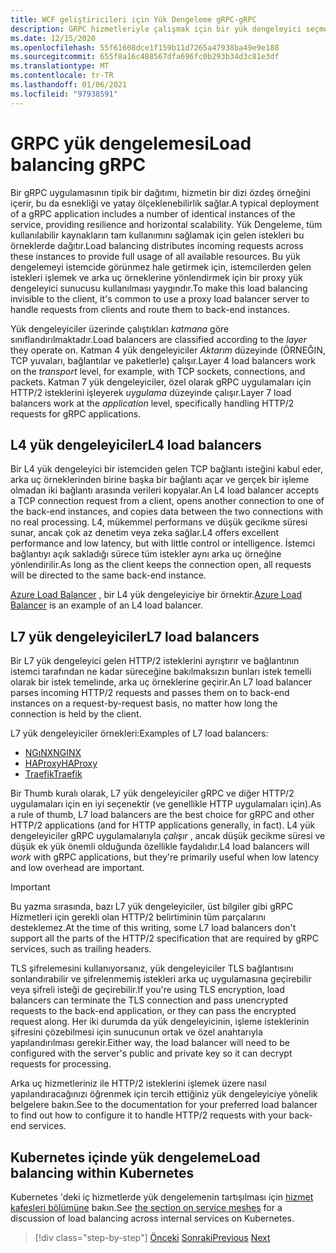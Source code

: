 ```yaml
---
title: WCF geliştiricileri için Yük Dengeleme gRPC-gRPC
description: GRPC hizmetleriyle çalışmak için bir yük dengeleyici seçme.
ms.date: 12/15/2020
ms.openlocfilehash: 55f61608dce1f159b11d7265a47938ba49e9e188
ms.sourcegitcommit: 655f8a16c488567dfa696fc0b293b34d3c81e3df
ms.translationtype: MT
ms.contentlocale: tr-TR
ms.lasthandoff: 01/06/2021
ms.locfileid: "97938591"
---
```

# <a name="load-balancing-grpc"></a><span data-ttu-id="d2bad-103">GRPC yük dengelemesi</span><span class="sxs-lookup"><span data-stu-id="d2bad-103">Load balancing gRPC</span></span>

<span data-ttu-id="d2bad-104">Bir gRPC uygulamasının tipik bir dağıtımı, hizmetin bir dizi özdeş örneğini içerir, bu da esnekliği ve yatay ölçeklenebilirlik sağlar.</span><span class="sxs-lookup"><span data-stu-id="d2bad-104">A typical deployment of a gRPC application includes a number of identical instances of the service, providing resilience and horizontal scalability.</span></span> <span data-ttu-id="d2bad-105">Yük Dengeleme, tüm kullanılabilir kaynakların tam kullanımını sağlamak için gelen istekleri bu örneklerde dağıtır.</span><span class="sxs-lookup"><span data-stu-id="d2bad-105">Load balancing distributes incoming requests across these instances to provide full usage of all available resources.</span></span> <span data-ttu-id="d2bad-106">Bu yük dengelemeyi istemcide görünmez hale getirmek için, istemcilerden gelen istekleri işlemek ve arka uç örneklerine yönlendirmek için bir proxy yük dengeleyici sunucusu kullanılması yaygındır.</span><span class="sxs-lookup"><span data-stu-id="d2bad-106">To make this load balancing invisible to the client, it's common to use a proxy load balancer server to handle requests from clients and route them to back-end instances.</span></span>

<span data-ttu-id="d2bad-107">Yük dengeleyiciler üzerinde çalıştıkları *katmana* göre sınıflandırılmaktadır.</span><span class="sxs-lookup"><span data-stu-id="d2bad-107">Load balancers are classified according to the *layer* they operate on.</span></span> <span data-ttu-id="d2bad-108">Katman 4 yük dengeleyiciler *Aktarım* düzeyinde (ÖRNEĞIN, TCP yuvaları, bağlantılar ve paketlerle) çalışır.</span><span class="sxs-lookup"><span data-stu-id="d2bad-108">Layer 4 load balancers work on the *transport* level, for example, with TCP sockets, connections, and packets.</span></span> <span data-ttu-id="d2bad-109">Katman 7 yük dengeleyiciler, özel olarak gRPC uygulamaları için HTTP/2 isteklerini işleyerek *uygulama* düzeyinde çalışır.</span><span class="sxs-lookup"><span data-stu-id="d2bad-109">Layer 7 load balancers work at the *application* level, specifically handling HTTP/2 requests for gRPC applications.</span></span>

## <a name="l4-load-balancers"></a><span data-ttu-id="d2bad-110">L4 yük dengeleyiciler</span><span class="sxs-lookup"><span data-stu-id="d2bad-110">L4 load balancers</span></span>

<span data-ttu-id="d2bad-111">Bir L4 yük dengeleyici bir istemciden gelen TCP bağlantı isteğini kabul eder, arka uç örneklerinden birine başka bir bağlantı açar ve gerçek bir işleme olmadan iki bağlantı arasında verileri kopyalar.</span><span class="sxs-lookup"><span data-stu-id="d2bad-111">An L4 load balancer accepts a TCP connection request from a client, opens another connection to one of the back-end instances, and copies data between the two connections with no real processing.</span></span> <span data-ttu-id="d2bad-112">L4, mükemmel performans ve düşük gecikme süresi sunar, ancak çok az denetim veya zeka sağlar.</span><span class="sxs-lookup"><span data-stu-id="d2bad-112">L4 offers excellent performance and low latency, but with little control or intelligence.</span></span> <span data-ttu-id="d2bad-113">İstemci bağlantıyı açık sakladığı sürece tüm istekler aynı arka uç örneğine yönlendirilir.</span><span class="sxs-lookup"><span data-stu-id="d2bad-113">As long as the client keeps the connection open, all requests will be directed to the same back-end instance.</span></span>

 <span data-ttu-id="d2bad-114">[Azure Load Balancer](https://azure.microsoft.com/services/load-balancer/) , bir L4 yük dengeleyiciye bir örnektir.</span><span class="sxs-lookup"><span data-stu-id="d2bad-114">[Azure Load Balancer](https://azure.microsoft.com/services/load-balancer/) is an example of an L4 load balancer.</span></span>

## <a name="l7-load-balancers"></a><span data-ttu-id="d2bad-115">L7 yük dengeleyiciler</span><span class="sxs-lookup"><span data-stu-id="d2bad-115">L7 load balancers</span></span>

<span data-ttu-id="d2bad-116">Bir L7 yük dengeleyici gelen HTTP/2 isteklerini ayrıştırır ve bağlantının istemci tarafından ne kadar süreceğine bakılmaksızın bunları istek temelli olarak bir istek temelinde, arka uç örneklerine geçirir.</span><span class="sxs-lookup"><span data-stu-id="d2bad-116">An L7 load balancer parses incoming HTTP/2 requests and passes them on to back-end instances on a request-by-request basis, no matter how long the connection is held by the client.</span></span>

<span data-ttu-id="d2bad-117">L7 yük dengeleyiciler örnekleri:</span><span class="sxs-lookup"><span data-stu-id="d2bad-117">Examples of L7 load balancers:</span></span>

- [<span data-ttu-id="d2bad-118">NGıNX</span><span class="sxs-lookup"><span data-stu-id="d2bad-118">NGINX</span></span>](https://www.nginx.com/)
- [<span data-ttu-id="d2bad-119">HAProxy</span><span class="sxs-lookup"><span data-stu-id="d2bad-119">HAProxy</span></span>](https://www.haproxy.com/)
- [<span data-ttu-id="d2bad-120">Traefik</span><span class="sxs-lookup"><span data-stu-id="d2bad-120">Traefik</span></span>](https://traefik.io/)

<span data-ttu-id="d2bad-121">Bir Thumb kuralı olarak, L7 yük dengeleyiciler gRPC ve diğer HTTP/2 uygulamaları için en iyi seçenektir (ve genellikle HTTP uygulamaları için).</span><span class="sxs-lookup"><span data-stu-id="d2bad-121">As a rule of thumb, L7 load balancers are the best choice for gRPC and other HTTP/2 applications (and for HTTP applications generally, in fact).</span></span> <span data-ttu-id="d2bad-122">L4 yük dengeleyiciler gRPC uygulamalarıyla *çalışır* , ancak düşük gecikme süresi ve düşük ek yük önemli olduğunda özellikle faydalıdır.</span><span class="sxs-lookup"><span data-stu-id="d2bad-122">L4 load balancers will *work* with gRPC applications, but they're primarily useful when low latency and low overhead are important.</span></span>

> [!IMPORTANT]
> <span data-ttu-id="d2bad-123">Bu yazma sırasında, bazı L7 yük dengeleyiciler, üst bilgiler gibi gRPC Hizmetleri için gerekli olan HTTP/2 belirtiminin tüm parçalarını desteklemez.</span><span class="sxs-lookup"><span data-stu-id="d2bad-123">At the time of this writing, some L7 load balancers don't support all the parts of the HTTP/2 specification that are required by gRPC services, such as trailing headers.</span></span>

<span data-ttu-id="d2bad-124">TLS şifrelemesini kullanıyorsanız, yük dengeleyiciler TLS bağlantısını sonlandırabilir ve şifrelenmemiş istekleri arka uç uygulamasına geçirebilir veya şifreli isteği de geçirebilir.</span><span class="sxs-lookup"><span data-stu-id="d2bad-124">If you're using TLS encryption, load balancers can terminate the TLS connection and pass unencrypted requests to the back-end application, or they can pass the encrypted request along.</span></span> <span data-ttu-id="d2bad-125">Her iki durumda da yük dengeleyicinin, işleme isteklerinin şifresini çözebilmesi için sunucunun ortak ve özel anahtarıyla yapılandırılması gerekir.</span><span class="sxs-lookup"><span data-stu-id="d2bad-125">Either way, the load balancer will need to be configured with the server's public and private key so it can decrypt requests for processing.</span></span>

<span data-ttu-id="d2bad-126">Arka uç hizmetleriniz ile HTTP/2 isteklerini işlemek üzere nasıl yapılandıracağınızı öğrenmek için tercih ettiğiniz yük dengeleyiciye yönelik belgelere bakın.</span><span class="sxs-lookup"><span data-stu-id="d2bad-126">See to the documentation for your preferred load balancer to find out how to configure it to handle HTTP/2 requests with your back-end services.</span></span>

## <a name="load-balancing-within-kubernetes"></a><span data-ttu-id="d2bad-127">Kubernetes içinde yük dengeleme</span><span class="sxs-lookup"><span data-stu-id="d2bad-127">Load balancing within Kubernetes</span></span>

<span data-ttu-id="d2bad-128">Kubernetes 'deki iç hizmetlerde yük dengelemenin tartışılması için [hizmet kafesleri bölümüne](service-mesh.md) bakın.</span><span class="sxs-lookup"><span data-stu-id="d2bad-128">See [the section on service meshes](service-mesh.md) for a discussion of load balancing across internal services on Kubernetes.</span></span>

>[!div class="step-by-step"]
><span data-ttu-id="d2bad-129">[Önceki](service-mesh.md) 
> [Sonraki](application-performance-management.md)</span><span class="sxs-lookup"><span data-stu-id="d2bad-129">[Previous](service-mesh.md)
[Next](application-performance-management.md)</span></span>
